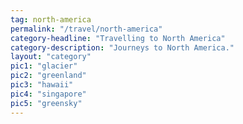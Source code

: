 ```yaml
---
tag: north-america
permalink: "/travel/north-america"
category-headline: "Travelling to North America"
category-description: "Journeys to North America."
layout: "category"
pic1: "glacier"
pic2: "greenland"
pic3: "hawaii"
pic4: "singapore"
pic5: "greensky"
---
```

